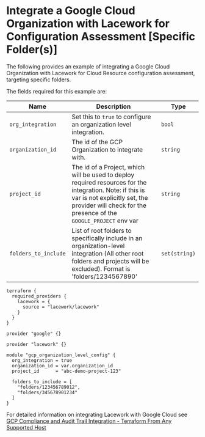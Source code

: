 # Integrate a Google Cloud Organization with Lacework for Configuration Assessment [Specific Folder(s)]
The following provides an example of integrating a Google Cloud Organization with Lacework for Cloud Resource configuration assessment, targeting specific folders.

The fields required for this example are:

| Name | Description | Type |
|------|-------------|------|
| `org_integration` | Set this to `true` to configure an organization level integration. | `bool` |
| `organization_id` | The id of the GCP Organization to integrate with. | `string` |
| `project_id` | The id of a Project, which will be used to deploy required resources for the integration. Note: if this is var is not explicitly set, the provider will check for the presence of the `GOOGLE_PROJECT` env var | `string` |
| `folders_to_include` | List of root folders to specifically include in an organization-level integration (All other root folders and projects will be excluded).  Format is 'folders/1234567890' | `set(string)` |

```hcl
terraform {
  required_providers {
    lacework = {
      source = "lacework/lacework"
    }
  }
}

provider "google" {}

provider "lacework" {}

module "gcp_organization_level_config" {
  org_integration = true
  organization_id = var.organization_id
  project_id      = "abc-demo-project-123"
  
  folders_to_include = [
    "folders/123456789012",
    "folders/345678901234"
  ]
}
```

For detailed information on integrating Lacework with Google Cloud see [GCP Compliance and Audit Trail Integration - Terraform From Any Supported Host](https://docs.lacework.com/gcp-compliance-and-audit-log-integration-terraform-from-any-supported-host)


